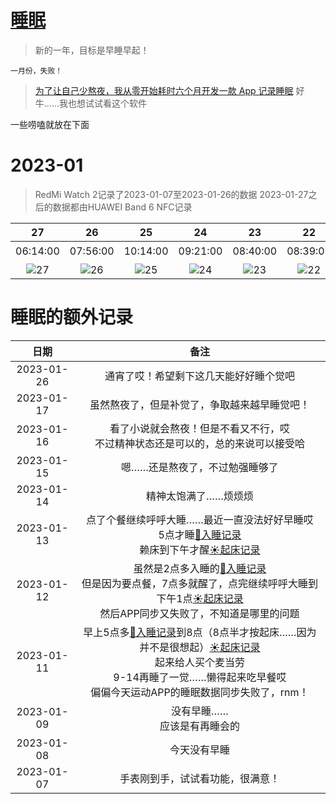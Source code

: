 # [睡眠](https://github.com/noteMay/blog/issues/7)

> 新的一年，目标是早睡早起！

`一月份，失败！`

> [为了让自己少熬夜，我从零开始耗时六个月开发一款 App 记录睡眠](https://sspai.com/post/75467)
好牛……我也想试试看这个软件

一些唠嗑就放在下面

# 2023-01

> RedMi Watch 2记录了2023-01-07至2023-01-26的数据
> 2023-01-27之后的数据都由HUAWEI Band 6 NFC记录

|27|26|25|24|23|22|21|20|19|18|17|16|15|14|13|12|11|10|09|08|07|
|:---:|:---:|:---:|:---:|:---:|:---:|:---:|:---:|:---:|:---:|:---:|:---:|:---:|:---:|:---:|:---:|:---:|:---:|:---:|:---:|:---:|
|06:14:00|07:56:00|10:14:00|09:21:00|08:40:00|08:39:00|09:12:00|05:57:00|08:41:00|05:55:00|06:16:00|04:03:00|09:18:00|05:58:00|07:48:00|❗04:12:00|❗02:22:00|07:55:00|03:14:00|06:46:00|08:39:00|
|![27](https://9852.ru/images/2023/01/27/Screenshot_2023-01-27-12-00-08-392-edit_com.huawei.health.jpg)|![26](https://9852.ru/images/2023/01/26/IMG_20230126_134104.jpg)|![25](https://9852.ru/images/2023/01/25/Screenshot_2023-01-26-01-18-22-855-edit_com.mi.health.jpg)|![24](https://9852.ru/images/2023/01/25/Screenshot_2023-01-26-01-18-00-719-edit_com.mi.health.jpg)|![23](https://9852.ru/images/2023/01/25/Screenshot_2023-01-26-01-17-17-278-edit_com.mi.health.jpg)|![22](https://9852.ru/images/2023/01/25/Screenshot_2023-01-26-01-16-53-592-edit_com.mi.health.jpg)|![21](https://9852.ru/images/2023/01/25/Screenshot_2023-01-26-01-16-35-593-edit_com.mi.health.jpg)|![20](https://9852.ru/images/2023/01/25/Screenshot_2023-01-26-01-16-14-087-edit_com.mi.health.jpg)|![19](https://9852.ru/images/2023/01/25/Screenshot_2023-01-26-01-15-51-941-edit_com.mi.health.jpg)|![18](https://9852.ru/images/2023/01/25/Screenshot_2023-01-26-01-15-08-059-edit_com.mi.health.jpg)|![17]()|![16]()|![15]()|![14]()|![13]()|![12](https://9852.ru/images/2023/01/27/Screenshot_2023-01-27-00-57-12-662-edit_com.mi.health.jpg)|![11](https://9852.ru/images/2023/01/27/Screenshot_2023-01-27-00-56-35-143-edit_com.mi.health.jpg)|![10](https://9852.ru/images/2023/01/27/Screenshot_2023-01-27-00-56-21-668-edit_com.mi.health.jpg)|![09](https://9852.ru/images/2023/01/27/Screenshot_2023-01-27-00-55-54-749-edit_com.mi.health.jpg)|![08](https://9852.ru/images/2023/01/27/Screenshot_2023-01-27-00-55-25-653-edit_com.mi.health.jpg)|![07](https://9852.ru/images/2023/01/27/Screenshot_2023-01-27-00-54-54-323-edit_com.mi.health.jpg)|

# 睡眠的额外记录

|日期|备注|
|:---:|:---:|
|2023-01-26|通宵了哎！希望剩下这几天能好好睡个觉吧|
|2023-01-17|虽然熬夜了，但是补觉了，争取越来越早睡觉吧！|
|2023-01-16|看了小说就会熬夜！但是不看又不行，哎<br/>不过精神状态还是可以的，总的来说可以接受哈|
|2023-01-15|嗯……还是熬夜了，不过勉强睡够了|
|2023-01-14|精神太饱满了……烦烦烦|
|2023-01-13|点了个餐继续呼呼大睡……最近一直没法好好早睡哎<br/>5点才睡[🌙入睡记录](https://github.com/noteMay/sleep/issues/1#issuecomment-1380996603)<br/>赖床到下午才醒[☀起床记录](https://github.com/noteMay/getup/issues/1#issuecomment-1381435971)|
|2023-01-12|虽然是2点多入睡的[🌙入睡记录](https://github.com/noteMay/sleep/issues/1#issuecomment-1379323734)<br/>但是因为要点餐，7点多就醒了，点完继续呼呼大睡到下午1点[☀起床记录](https://github.com/noteMay/getup/issues/1#issuecomment-1379817955)<br/>然后APP同步又失败了，不知道是哪里的问题|
|2023-01-11|早上5点多[🌙入睡记录](https://github.com/noteMay/sleep/issues/1#issuecomment-1377926923)到8点（8点半才按起床……因为并不是很想起）[☀起床记录](https://github.com/noteMay/getup/issues/1#issuecomment-1378076807) <br/>起来给人买个麦当劳<br/>9-14再睡了一觉……懒得起来吃早餐哎<br/>偏偏今天运动APP的睡眠数据同步失败了，rnm！
|2023-01-09|没有早睡……<br/>应该是有再睡会的|
|2023-01-08|今天没有早睡|
|2023-01-07|手表刚到手，试试看功能，很满意！|